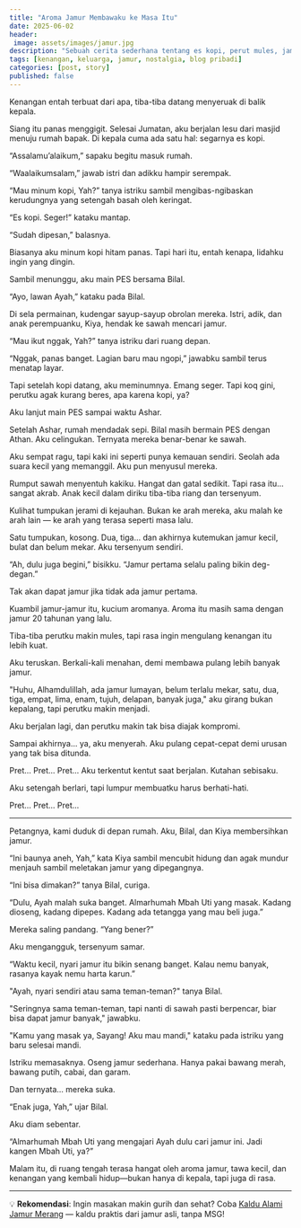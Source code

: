 ```yaml
---
title: "Aroma Jamur Membawaku ke Masa Itu"
date: 2025-06-02
header:
 image: assets/images/jamur.jpg
description: "Sebuah cerita sederhana tentang es kopi, perut mules, jamur sawah, dan kenangan akan Mbah Uti."
tags: [kenangan, keluarga, jamur, nostalgia, blog pribadi]
categories: [post, story]
published: false
---
```


Kenangan entah terbuat dari apa, tiba-tiba datang menyeruak di balik kepala.

Siang itu panas menggigit. Selesai Jumatan, aku berjalan lesu dari masjid menuju rumah bapak. Di kepala cuma ada satu hal: segarnya es kopi.

“Assalamu’alaikum,” sapaku begitu masuk rumah.

“Waalaikumsalam,” jawab istri dan adikku hampir serempak.

“Mau minum kopi, Yah?” tanya istriku sambil mengibas-ngibaskan kerudungnya yang setengah basah oleh keringat.

“Es kopi. Seger!” kataku mantap.

“Sudah dipesan,” balasnya.

Biasanya aku minum kopi hitam panas. Tapi hari itu, entah kenapa, lidahku ingin yang dingin.

Sambil menunggu, aku main PES bersama Bilal.

“Ayo, lawan Ayah,” kataku pada Bilal.

Di sela permainan, kudengar sayup-sayup obrolan mereka. Istri, adik, dan anak perempuanku, Kiya, hendak ke sawah mencari jamur.

“Mau ikut nggak, Yah?” tanya istriku dari ruang depan.

“Nggak, panas banget. Lagian baru mau ngopi,” jawabku sambil terus menatap layar.

Tapi setelah kopi datang, aku meminumnya. Emang seger. Tapi koq gini, perutku agak kurang beres, apa karena kopi, ya?

Aku lanjut main PES sampai waktu Ashar.

Setelah Ashar, rumah mendadak sepi. Bilal masih bermain PES dengan Athan. Aku celingukan. Ternyata mereka benar-benar ke sawah.

Aku sempat ragu, tapi kaki ini seperti punya kemauan sendiri. Seolah ada suara kecil yang memanggil. Aku pun menyusul mereka.

Rumput sawah menyentuh kakiku. Hangat dan gatal sedikit. Tapi rasa itu... sangat akrab. Anak kecil dalam diriku tiba-tiba riang dan tersenyum.

Kulihat tumpukan jerami di kejauhan. Bukan ke arah mereka, aku malah ke arah lain — ke arah yang terasa seperti masa lalu.

Satu tumpukan, kosong. Dua, tiga... dan akhirnya kutemukan jamur kecil, bulat dan belum mekar. Aku tersenyum sendiri.

“Ah, dulu juga begini,” bisikku. “Jamur pertama selalu paling bikin deg-degan.”

Tak akan dapat jamur jika tidak ada jamur pertama.

Kuambil jamur-jamur itu, kucium aromanya. Aroma itu masih sama dengan jamur 20 tahunan yang lalu.

Tiba-tiba perutku makin mules, tapi rasa ingin mengulang kenangan itu lebih kuat.

Aku teruskan. Berkali-kali menahan, demi membawa pulang lebih banyak jamur.

"Huhu, Alhamdulillah, ada jamur lumayan, belum terlalu mekar, satu, dua, tiga, empat, lima, enam, tujuh, delapan, banyak juga," aku girang bukan kepalang, tapi perutku makin menjadi.

Aku berjalan lagi, dan perutku makin tak bisa diajak kompromi.

Sampai akhirnya... ya, aku menyerah. Aku pulang cepat-cepat demi urusan yang tak bisa ditunda.

Pret... Pret... Pret... Aku terkentut kentut saat berjalan. Kutahan sebisaku.

Aku setengah berlari, tapi lumpur membuatku harus berhati-hati.

Pret... Pret... Pret...

---

Petangnya, kami duduk di depan rumah. Aku, Bilal, dan Kiya membersihkan jamur.

“Ini baunya aneh, Yah,” kata Kiya sambil mencubit hidung dan agak mundur menjauh sambil meletakan jamur yang dipegangnya.

“Ini bisa dimakan?” tanya Bilal, curiga.

“Dulu, Ayah malah suka banget. Almarhumah Mbah Uti yang masak. Kadang dioseng, kadang dipepes. Kadang ada tetangga yang mau beli juga.”

Mereka saling pandang. “Yang bener?”

Aku mengangguk, tersenyum samar.

“Waktu kecil, nyari jamur itu bikin senang banget. Kalau nemu banyak, rasanya kayak nemu harta karun.”

"Ayah, nyari sendiri atau sama teman-teman?" tanya Bilal.

"Seringnya sama teman-teman, tapi nanti di sawah pasti berpencar, biar bisa dapat jamur banyak," jawabku.

"Kamu yang masak ya, Sayang! Aku mau mandi," kataku pada istriku yang baru selesai mandi.

Istriku memasaknya. Oseng jamur sederhana. Hanya pakai bawang merah, bawang putih, cabai, dan garam.

Dan ternyata... mereka suka.

“Enak juga, Yah,” ujar Bilal.

Aku diam sebentar.

“Almarhumah Mbah Uti yang mengajari Ayah dulu cari jamur ini. Jadi kangen Mbah Uti, ya?”

Malam itu, di ruang tengah terasa hangat oleh aroma jamur, tawa kecil, dan kenangan yang kembali hidup—bukan hanya di kepala, tapi juga di rasa.

---

💡 **Rekomendasi**: Ingin masakan makin gurih dan sehat? Coba [Kaldu Alami Jamur Merang](https://s.shopee.co.id/5fcgPVFnAC) — kaldu praktis dari jamur asli, tanpa MSG!